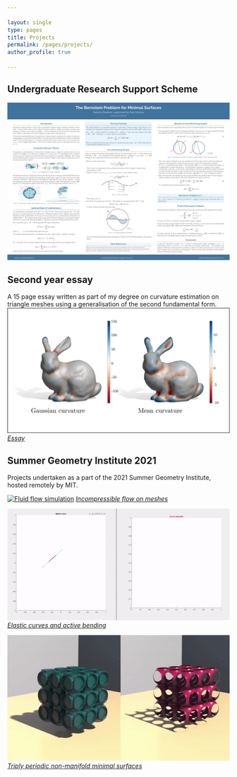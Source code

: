 ```yaml
---

layout: single
type: pages
title: Projects
permalink: /pages/projects/
author_profile: true

---
```

## Undergraduate Research Support Scheme
[![Poster](../assets/images/poster.png)](../../assets/images/urss.pdf)

## Second year essay
A 15 page essay written as part of my degree on curvature estimation on triangle meshes using a generalisation of 
the second fundamental form.
[![Curvature](../assets/images/bunnycurve.png)](../../assets/images/essay.pdf)
*[Essay](../assets/images/essay.pdf)*

## Summer Geometry Institute 2021
Projects undertaken as a part of the 2021 Summer Geometry Institute, hosted remotely by MIT.

[![Fluid flow simulation](../assets/images/teaser.gif)](http://summergeometry.org/sgi2021/incompressible-flows-on-meshes/)
*[Incompressible flow on meshes](http://summergeometry.org/sgi2021/incompressible-flows-on-meshes/)*

[![Elastic curves and active bending](../assets/images/elastic-curve.gif)](http://summergeometry.org/sgi2021/elastic-curves-and-active-bending/)
*[Elastic curves and active bending](http://summergeometry.org/sgi2021/elastic-curves-and-active-bending/)*

[![Triply periodic non-manifold minimal surfaces](../assets/images/minimal-surface.gif)](http://summergeometry.org/sgi2021/minimal-surfaces-but-with-saddle-points/)
*[Triply periodic non-manifold minimal surfaces](http://summergeometry.org/sgi2021/minimal-surfaces-but-with-saddle-points/)*


